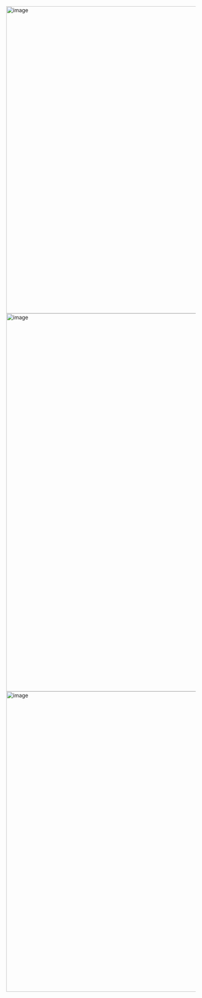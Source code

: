 <img width="1447" height="815" alt="image" src="https://github.com/user-attachments/assets/3ce89bf7-3d81-400f-b474-cd622ddd34b2" />
<img width="1893" height="1003" alt="image" src="https://github.com/user-attachments/assets/fa5e6e6e-1055-4aa7-932e-5b3f256c91ee" />
<img width="1431" height="797" alt="image" src="https://github.com/user-attachments/assets/de0a6858-2088-425c-82da-2457a8fce940" />
